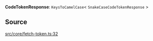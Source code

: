 **CodeTokenResponse**: `KeysToCamelCase`\< `SnakeCaseCodeTokenResponse` \>

## Source

[src/core/fetch-token.ts:32](https://github.com/logto-io/js/blob/d2c2dce/packages/js/src/core/fetch-token.ts#L32)
